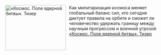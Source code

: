 <!--2025-04-11 08:00:24-->
<div class="yb">
  <div class="rss smaller1 kino_kino"><a href="https://www.kino-teatr.ru/video/48241/" title="«Космос. Поле ядерной битвы». Тизер"><img src="https://www.kino-teatr.ru/video/1/4/48241/poster.jpg" width="196" height="147" align="left" hspace="5" style="margin: 0px 10px 0px 5px" alt="«Космос. Поле ядерной битвы». Тизер"/></a>Как милитаризация космоса меняет глобальный баланс сил, кто сегодня диктует правила на орбите и сможет ли человечество удержать границу между научным прогрессом и военной угрозой <br><a class="light" href="https://www.kino-teatr.ru/video/48241/">«Космос. Поле ядерной битвы». Тизер</a></div>
</div>
